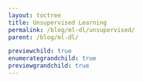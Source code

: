 ```yaml
---
layout: toctree
title: Unsupervised Learning
permalink: /blog/ml-dl/unsupervised/
parent: /blog/ml-dl/

previewchild: true
enumerategrandchild: true
previewgrandchild: true
---
```

